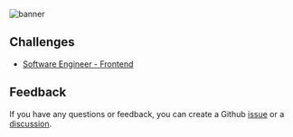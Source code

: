 ![banner](https://github.com/user-attachments/assets/a24f56e0-29a9-4bff-9656-1599a39bb990)

## Challenges

- [Software Engineer - Frontend](software%20engineer%20-%20frontend.md)

## Feedback

If you have any questions or feedback, you can create a Github [issue](https://github.com/youcan-shop/coding-challenges/issues/new) or a [discussion](https://github.com/youcan-shop/coding-challenges/discussions/new/choose).
